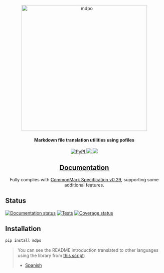 <p align="center">
  <a href="https://github.com/mondeja/mdpo"><img src="https://raw.githubusercontent.com/mondeja/mdpo/master/mdpo.png" alt="mdpo" width="400"></a>
</h1>

<h4 align="center">Markdown file translation utilities using pofiles</h4>

<p align="center">
  <a href="https://pypi.org/project/mdpo/">
    <img src="https://img.shields.io/pypi/v/mdpo"
         alt="PyPI">
  </a>
  <a href="https://pypi.org/project/mdpo/">
    <img src="https://img.shields.io/pypi/pyversions/mdpo?logo=python&logoColor=aaaaaa&labelColor=333333">
  </a>
  <a href="https://github.com/mondeja/mdpo/blob/master/LICENSE">
    <img src="https://img.shields.io/pypi/l/mdpo?color=light-green">
  </a>
</p>

<h2 align="center">
  <a href="https://mdpo.readthedocs.io/en/latest/">Documentation</a>
</h2>

<p align="center">
Fully complies with <a href="https://spec.commonmark.org/0.29">CommonMark Specification v0.29</a>,
supporting some additional features.
</p>

## Status

<!-- mdpo-disable -->

[![Documentation status][doc-image]][doc-link]
[![Tests][tests-image]][tests-link]
[![Coverage status][coverage-image]][coverage-link]

<!-- mdpo-enable -->

## Installation

```bash
pip install mdpo
```

<!-- mdpo-disable -->

> You can see the README introduction translated to other languages using the
> library from [this script][process-locales-script-link]:
>
> - [Spanish][spanish-readme-link]

<!-- mdpo-enable -->


[tests-image]: https://img.shields.io/travis/mondeja/mdpo?label=tests
[tests-link]: https://travis-ci.com/github/mondeja/mdpo
[coverage-image]: https://coveralls.io/repos/github/mondeja/mdpo/badge.svg
[coverage-link]: https://coveralls.io/github/mondeja/mdpo
[doc-image]: https://readthedocs.org/projects/mdpo/badge/?version=latest
[doc-link]: https://mdpo.readthedocs.io/en/latest/
[md4c-build-link]: https://github.com/mity/md4c/wiki/Building-MD4C
[process-locales-script-link]: https://github.com/mondeja/mdpo/blob/master/process-locales.py
[spanish-readme-link]: https://github.com/mondeja/mdpo/blob/master/locale/readme/es.md
